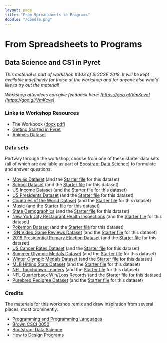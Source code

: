 ```yaml
---
layout: page
title: "From Spreadsheets to Programs"
doodle: "/doodle.png"
---
```


# From Spreadsheets to Programs
## Data Science and CS1 in Pyret

_This material is part of workshop #403 of SIGCSE 2018. It will be kept
available indefinitely for those at the workshop and for anyone else who'd like
to try out the material!_

_Workshop attendees can give feedback here: [https://goo.gl/VmKcve](https://goo.gl/VmKcve)_

### Links to Workshop Resources

- The Workbook ([docx](./spreadsheets-to-programs.docx) [pdf](./spreadsheets-to-programs.pdf))
- [Getting Started in Pyret](https://code.pyret.org/editor#share=1MoQ8YxevbLP2ohiXD5NiwqsBsdoYIrUw)
- [Animals Dataset](https://code.pyret.org/editor#share=0BzzMl1BJlJDkYkhKMG51VlRiWk0)
### Data sets

Partway through the workshop, choose from one of these starter data sets (all
of which are available as part of [Boostrap: Data
Science](http://www.bootstrapworld.org/materials/spring2018/courses/data-science/english/units/unit2/index.html#lesson_ChooseYourDataset9650))
to formulate and answer questions:

 - [Movies Dataset](https://docs.google.com/spreadsheets/d/1SaR2M6Z-s40UuRg3u1aQU-G1GVdcm0RgHpqQ9LNmSQk) (and the [Starter file](https://code.pyret.org/editor#share=1KaHf2DSd5iJ17UsRd61jljsWR_HqRQY2) for this dataset)
 - [School Dataset](https://docs.google.com/spreadsheets/d/1yHPM-poscv6azh59aMwElfUP67P3fMESorVjtMwsFa0) (and the [Starter file](https://code.pyret.org/editor#share=1371QVz9uLJKCiX_Q3bR93ZZ5EKhAxZoR) for this dataset)
 - [US Income Dataset](https://docs.google.com/spreadsheets/d/1cIxBSQebGejWK7S_Iy6cDFSIpD-60x8oG7IvrfCtHbw) (and the [Starter file](https://code.pyret.org/editor#share=1lVDBQiAze_NjH69rWcFi15ApbNPZWXOk) for this dataset)
 - [US Presidents Dataset](https://docs.google.com/spreadsheets/d/14er5Mh443Lb5SIFxXZHdAnLCuQZaA8O6qtgGlibQuEg) (and the [Starter file](https://code.pyret.org/editor#share=18Ux-O_c78jnZ4cFjTwvaZzaBJOch9cTK) for this dataset)
 - [Countries of the World Dataset](https://docs.google.com/spreadsheets/d/1lOFsofXJNIMKAM8g4Zn688jIdbAK68ovAnzmfuwFd9M) (and the [Starter file](https://code.pyret.org/editor#share=1V1u_kINuc6PCOWZ0WF7a2oZSLbrzRitg) for this dataset)
 - [Music](https://docs.google.com/spreadsheets/d/1-mrDSjS-rWMdiMAIptFS_PHVUFO06lUpYNCiGkYj51s) (and the [Starter file](https://code.pyret.org/editor#share=1EHpLimHbsZkSie23Dt-COhTDtNQ0_g1Z) for this dataset)
 - [State Demographics](https://docs.google.com/spreadsheets/d/1HJ6wR4IH9j0hqbaP4OXeChOVMbVMyV0vBMu25NUiw1w) (and the [Starter file](https://code.pyret.org/editor#share=1okOF06x6_UtMgnM8yi6dIGH6ZfBrpEQM) for this dataset)
 - [New York City Restaurant Health Inspections](https://docs.google.com/spreadsheets/d/182UAmtxaBjIY3cGB9fy8tsl1q3ZJ0fcP4m38i9Sr5l0) (and the [Starter file](https://code.pyret.org/editor#share=1HpAIsC_3sDWYgtIj0iwgch81MllIa-Yy) for this dataset)
 - [Pokemon Dataset](https://docs.google.com/spreadsheets/d/1F5Q2HwyhrhzMBivKNA2qpgUroqGWpDTUKcF3p82pVDA) (and the [Starter file](https://code.pyret.org/editor#share=1h3pCuuc0AchFZidLV-9553kGhpRKyYxP) for this dataset)
 - [IGN Video Game Reviews Dataset](https://docs.google.com/spreadsheets/d/126sJLFP8kenombJx5CtR-9D88jgbI_vKlYq30PWT41g) (and the [Starter file](https://code.pyret.org/editor#share=1H3-aDMoCNCJtRoUpJfPFRUy2JuhmBNFJ) for this dataset)
 - [2016 Presidential Primary Election Dataset](https://docs.google.com/spreadsheets/d/1WMJMNqkwuo1vbL0O_C81BPA-R2TFcLWEMUi7cn_ptow) (and the [Starter file](https://code.pyret.org/editor#share=1U_R0ZoRRvUwKy58m9cgJ6AyDHWW1Oh7-) for this dataset)
 - [US Cancer Rates Dataset](https://docs.google.com/spreadsheets/d/1Fyp-h8sSggYPHIpvrtBzSrKGa6bZioy1lMTKIC--RH0) (and the [Starter file](https://code.pyret.org/editor#share=1Kd9Zi4Z0jKkyxV7rHCw4nNQqbhgpT2Qi) for this dataset)
 - [Summer Olympic Medals Dataset](https://docs.google.com/spreadsheets/d/19bmTJd2soUvg6FUDIW546jPtiWOERFm2o9z7TLBNTbc) (and the [Starter file](https://code.pyret.org/editor#share=1HubbGjtE96e3wt0EZqlVWtKstmyPpDd_) for this dataset)
 - [Winter Olympic Medals Dataset](https://docs.google.com/spreadsheets/d/1ZJ9d4BtF6xOqyBdGgjW-vCeJ7-rOHWIhGMiBNwqCEVo) (and the [Starter file](https://code.pyret.org/editor#share=1QvKr16tceg0wQ9vLfu-iFiZEpUdw5I2L) for this dataset)
 - [MLB Hitting Stats Dataset](https://docs.google.com/spreadsheets/d/157Bi2kniAJybuV1X_9h4Z6DaZSVPK3vPf697feXcyv8) (and the [Starter file](https://code.pyret.org/editor#share=1_d80_yLylUXz32QrEsN9EjtHEHJ8gB34) for this dataset)
 - [NFL Touchdown Leaders](https://docs.google.com/spreadsheets/d/156Q1HxZ-MJvByEKVoIMPmVELtQwiUb3uJEszmkndrMs) (and the [Starter file](https://code.pyret.org/editor#share=1wb4fwcItuACau5j2g0Op_IWTDx9EN4iZ) for this dataset)
 - [NFL Quarterback Win/Loss Records](https://docs.google.com/spreadsheets/d/1aVQz1PxO7LYM131LpwJUH_5fjjIF9L0JlhDvR75c5HY) (and the [Starter file](https://code.pyret.org/editor#share=1k-VFc99jnKJeX6_C_9Horo1RUq7yz9oM) for this dataset)
 - [Purebred Pedigree Dataset](https://docs.google.com/spreadsheets/d/1lOyPpnL7JgJEsCLQbUudiZJu8OTkpcn1-CCI9qLd3N8) (and the [Starter file](https://code.pyret.org/editor#share=1K008hd9j_mqzXMd3mBpvMkzD0c5U3LeO) for this dataset)


### Credits

The materials for this workshop remix and draw inspiration from several places,
most prominently:

- [Programming and Programming Languages](http://papl.cs.brown.edu/2017)
- [Brown CSCI 0050](http://cs.brown.edu/courses/csci0050/2017/)
- [Bootstrap: Data Science](http://www.bootstrapworld.org/materials/data-science/)
- [How to Design Programs](http://htdp.org/)

